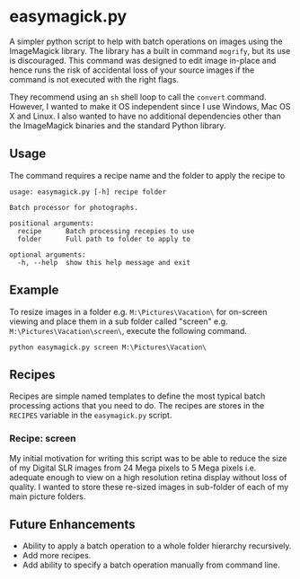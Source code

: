 easymagick.py
=============

A simpler python script to help with batch operations on images using the ImageMagick library. The library has a built in command `mogrify`, but its use is discouraged. This command was designed to edit image in-place and hence runs the risk of accidental loss of your source images if the command is not executed with the right flags.

They recommend using an `sh` shell loop to call the `convert` command. However, I wanted to make it OS independent since I use Windows, Mac OS X and Linux. I also wanted to have no additional dependencies other than the ImageMagick binaries and the standard Python library.

Usage
-----

The command requires a recipe name and the folder to apply the recipe to

	usage: easymagick.py [-h] recipe folder

	Batch processor for photographs.

	positional arguments:
	  recipe      Batch processing recepies to use
	  folder      Full path to folder to apply to

	optional arguments:
	  -h, --help  show this help message and exit

Example
-------

To resize images in a folder e.g. `M:\Pictures\Vacation\` for on-screen viewing and place them in a sub folder called "screen" e.g. `M:\Pictures\Vacation\screen\`, execute the following command.

	python easymagick.py screen M:\Pictures\Vacation\

Recipes
-------

Recipes are simple named templates to define the most typical batch processing actions that you need to do. The recipes are stores in the `RECIPES` variable in the `easymagick.py` script.

### Recipe: screen
My initial motivation for writing this script was to be able to reduce the size of my Digital SLR images from 24 Mega pixels to 5 Mega pixels i.e. adequate enough to view on a high resolution retina display without loss of quality. I wanted to store these re-sized images in sub-folder of each of my main picture folders.

Future Enhancements
-------------------

 * Ability to apply a batch operation to a whole folder hierarchy recursively.
 * Add more recipes.
 * Add ability to specify a batch operation manually from command line.
